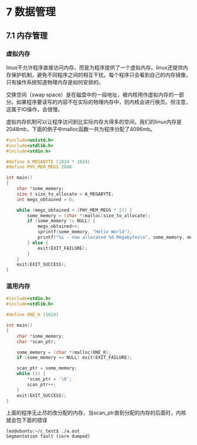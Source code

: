 # 7 数据管理

## 7.1 内存管理

### 虚拟内存

linux不允许程序直接访问内存，而是为程序提供了一个虚拟内存。linux还提供内存保护机制，避免不同程序之间的相互干扰。每个程序只会看到自己的内存镜像，只有操作系统知道物理内存是如何安排的。

交换空间（swap space）是在磁盘中的一段地址，被内核用作虚拟内存的一部分。如果程序要读写的内容不在实际的物理内存中，则内核会进行换页。但注意，这属于IO操作，会很慢。

虚拟内存机制可以让程序访问到比实际内存大得多的空间，我们的linux内存是2048mb，下面的例子中malloc函数一共为程序分配了4096mb。

```c
#include<unistd.h>
#include<stdlib.h>
#include<stdio.h>

#define A_MEGABYTE (1024 * 1024)
#define PHY_MEM_MEGS 2048

int main()
{
    char *some_memory;
    size_t size_to_allocate = A_MEGABYTE;
    int megs_obtained = 0;

    while (megs_obtained < (PHY_MEM_MEGS * 2)) {
        some_memory = (char *)malloc(size_to_allocate);
        if (some_memory != NULL) {
            megs_obtained++;
            sprintf(some_memory, "Hello World");
            printf("%s - now allocated %d Megabytes\n", some_memory, megs_obtained);
        } else {
            exit(EXIT_FAILURE);
        }
    }
    exit(EXIT_SUCCESS);
}
```

### 滥用内存

```c
#include<stdio.h>
#include<stdlib.h>

#define ONE_K (1024)

int main()
{
    char *some_memory;
    char *scan_ptr;

    some_memory = (char *)malloc(ONE_K);
    if (some_memory == NULL) exit(EXIT_FAILURE);

    scan_ptr = some_memory;
    while (1) {
        *scan_ptr = '\0';
        scan_ptr++;
    }
    exit(EXIT_SUCCESS);
}
```

上面的程序无止尽的改分配的内存，当scan_ptr直到分配的内存的后面时，内核就会包下面的错误

```
leo@ubuntu:~/c_test$ ./a.out 
Segmentation fault (core dumped)
```
